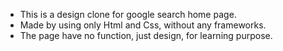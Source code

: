 - This is a design clone for google search home page.
- Made by using only Html and Css, without any frameworks.
- The page have no function, just design, for learning purpose.